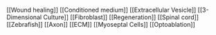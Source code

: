 [[Wound healing]]
[[Conditioned medium]]
[[Extracellular Vesicle]]
[[3-Dimensional Culture]]
[[Fibroblast]]
[[Regeneration]]
[[Spinal cord]]
[[Zebrafish]]
[[Axon]]
[[ECM]]
[[Myoseptal Cells]]
[[Optoablation]]
